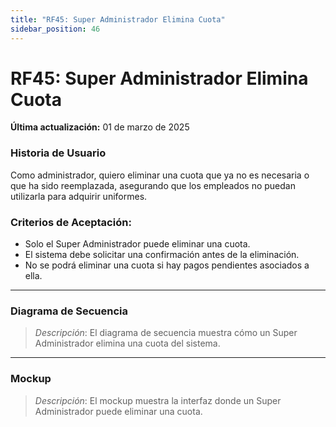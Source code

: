 ```yaml
---
title: "RF45: Super Administrador Elimina Cuota"  
sidebar_position: 46
---
```


# RF45: Super Administrador Elimina Cuota

**Última actualización:** 01 de marzo de 2025

### Historia de Usuario

Como administrador, quiero eliminar una cuota que ya no es necesaria o que ha sido reemplazada, asegurando que los empleados no puedan utilizarla para adquirir uniformes.

### Criterios de Aceptación:

- Solo el Super Administrador puede eliminar una cuota.
- El sistema debe solicitar una confirmación antes de la eliminación.
- No se podrá eliminar una cuota si hay pagos pendientes asociados a ella.

---

### Diagrama de Secuencia

> *Descripción*: El diagrama de secuencia muestra cómo un Super Administrador elimina una cuota del sistema.

---

### Mockup

> *Descripción*: El mockup muestra la interfaz donde un Super Administrador puede eliminar una cuota.
